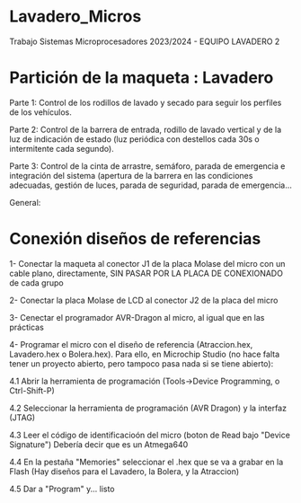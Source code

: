 # Lavadero_Micros
Trabajo Sistemas Microprocesadores 2023/2024 - EQUIPO LAVADERO 2

# Partición de la maqueta : Lavadero
Parte 1: Control de los rodillos de lavado y secado para seguir los perfiles de los vehículos.

Parte 2: Control de la barrera de entrada, rodillo de lavado vertical y de la luz de indicación de estado (luz periódica con destellos cada 30s o intermitente cada segundo).

Parte 3: Control de la cinta de arrastre, semáforo, parada de emergencia e integración del sistema (apertura de la barrera en las condiciones adecuadas, gestión de luces, parada de seguridad, parada de emergencia…

General: 

# Conexión diseños de referencias
1- Conectar la maqueta al conector J1 de la placa Molase del micro con un cable plano, directamente, SIN PASAR POR LA PLACA DE CONEXIONADO de cada grupo

2- Conectar la placa Molase de LCD al conector J2 de la placa del micro

3- Cenectar el programador AVR-Dragon al micro, al igual que en las prácticas

4- Programar el micro con el diseño de referencia (Atraccion.hex, Lavadero.hex o Bolera.hex). Para ello, en Microchip Studio (no hace falta tener un proyecto abierto, pero tampoco pasa nada si se tiene abierto):

4.1 Abrir la herramienta de programación (Tools->Device Programming, o Ctrl-Shift-P)

4.2 Seleccionar la herramienta de programación (AVR Dragon) y la interfaz (JTAG)

4.3 Leer el código de identificacioón del micro (boton de Read bajo "Device Signature") Debería decir que es un Atmega640

4.4 En la pestaña "Memories" seleccionar el .hex que se va a grabar en la Flash (Hay diseños para el Lavadero, la Bolera, y la Atraccion)

4.5 Dar a "Program" y... listo
